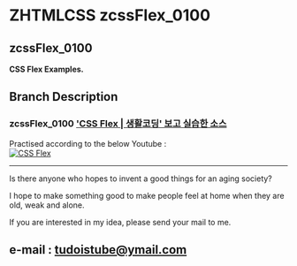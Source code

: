 # ZHTMLCSS zcssFlex_0100  
## zcssFlex_0100  

__CSS Flex Examples.__  

## Branch Description  

### zcssFlex_0100 ['CSS Flex | 생활코딩' 보고 실습한 소스](https://opentutorials.org/module/2367/13526 "CSS Flex | 생활코딩" )  
Practised according to the below Youtube :  
[![CSS Flex](http://img.youtube.com/vi/BS9T0ZMqT58/0.jpg)](https://youtu.be/BS9T0ZMqT58 "CSS Flex")  



---
Is there anyone who hopes to invent a good things for an aging society?

I hope to make something good to make people feel at home when they are old, weak and alone.

If you are interested in my idea, please send your mail to me.  

e-mail : tudoistube@ymail.com
---
